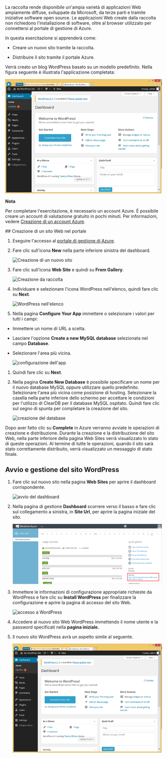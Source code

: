 La raccolta rende disponibile un'ampia varietà di applicazioni Web
ampiamente diffuse, sviluppate da Microsoft, da terze parti e tramite
iniziative software open source. Le applicazioni Web create dalla
raccolta non richiedono l'installazione di software, oltre al browser
utilizzato per connettersi al portale di gestione di Azure.

In questa esercitazione si apprenderà come:

* Creare un nuovo sito tramite la raccolta.

* Distribuire il sito tramite il portale Azure.

Verrà creato un blog WordPress basato su un modello predefinito. Nella
figura seguente è illustrata l'applicazione completata:

![Wordpress blog](./media/website-from-gallery/wordpressgallery-09.png)
<div class="dev-callout"><strong>Nota</strong>
<p>Per completare l'esercitazione, è necessario un account Azure. È possibile creare un account di valutazione gratuito in pochi minuti. Per informazioni, vedere <a  href="http://www.windowsazure.com/en-us/develop/php/tutorials/create-a-windows-azure-account/" target="_blank">Creazione di un account Azure</a>.</p>
</div>
## Creazione di un sito Web nel portale

1.  Eseguire l'accesso al [portale di gestione di Azure][1].

2.  Fare clic sull'icona **New** nella parte inferiore sinistra del
    dashboard.
    
    ![Creazione di un nuovo
    sito](./media/website-from-gallery/wordpressgallery-01.png)

3.  Fare clic sull'icona **Web Site** e quindi su **From Gallery**.
    
    ![Creazione da
    raccolta](./media/website-from-gallery/wordpressgallery-02.png)

4.  Individuare e selezionare l'icona WordPress nell'elenco, quindi
    fare clic su **Next**.
    
    ![WordPress
    nell'elenco](./media/website-from-gallery/wordpressgallery-03.png)

5.  Nella pagina **Configure Your App** immettere o selezionare i valori
    per tutti i campi:

* Immettere un nome di URL a scelta.
* Lasciare l'opzione **Create a new MySQL database** selezionata nel
  campo **Database**.
* Selezionare l'area più vicina.
  
  ![configurazione
  dell'app](./media/website-from-gallery/wordpressgallery-04.png)

1.  Quindi fare clic su **Next**.

2.  Nella pagina **Create New Database** è possibile specificare un nome
    per il nuovo database MySQL oppure utilizzare quello predefinito.
    Selezionare l'area più vicina come posizione di hosting.
    Selezionare la casella nella parte inferiore dello schermo per
    accettare le condizioni per l'utilizzo di ClearDB per il database
    MySQL ospitato. Quindi fare clic sul segno di spunta per completare
    la creazione del sito.
    
    ![creazione del
    database](./media/website-from-gallery/wordpressgallery-05.png)

Dopo aver fatto clic su **Complete** in Azure verranno avviate le
operazioni di creazione e distribuzione. Durante la creazione e la
distribuzione del sito Web, nella parte inferiore della pagina Web Sites
verrà visualizzato lo stato di queste operazioni. Al termine di tutte le
operazioni, quando il sito sarà stato correttamente distribuito, verrà
visualizzato un messaggio di stato finale.
## Avvio e gestione del sito WordPress

1.  Fare clic sul nuovo sito nella pagina **Web Sites** per aprire il
    dashboard corrispondente.
    
    ![avvio del
    dashboard](./media/website-from-gallery/wordpressgallery-06.png)

2.  Nella pagina di gestione **Dashboard** scorrere verso il basso e
    fare clic sul collegamento a sinistra, in **Site Url**, per aprire
    la pagina iniziale del sito.
    
    ![URL sito](./media/website-from-gallery/wordpressgallery-07.png)

3.  Immettere le informazioni di configurazione appropriate richieste da
    WordPress e fare clic su **Install WordPress** per finalizzare la
    configurazione e aprire la pagina di accesso del sito Web.
    
    ![accesso a
    WordPress](./media/website-from-gallery/wordpressgallery-08.png)

4.  Accedere al nuovo sito Web WordPress immettendo il nome utente e la
    password specificati nella **pagina iniziale.**

5.  Il nuovo sito WordPress avrà un aspetto simile al seguente.
    
    ![sito
    WordPress](./media/website-from-gallery/wordpressgallery-09.png)



[1]: http://manage.windowsazure.com
